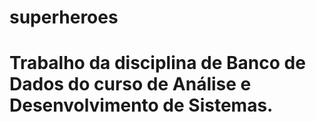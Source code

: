 # superheroes
# Trabalho da disciplina de Banco de Dados do curso de Análise e Desenvolvimento de Sistemas.
